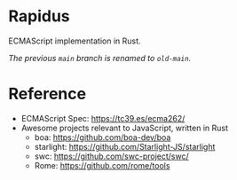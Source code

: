 # Rapidus

ECMAScript implementation in Rust.

*The previous `main` branch is renamed to `old-main`.*

# Reference

- ECMAScript Spec: https://tc39.es/ecma262/
- Awesome projects relevant to JavaScript, written in Rust
    - boa: https://github.com/boa-dev/boa
    - starlight: https://github.com/Starlight-JS/starlight
    - swc: https://github.com/swc-project/swc/
    - Rome: https://github.com/rome/tools
